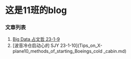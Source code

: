 # 这是11班的blog
### 文章列表
1. [Big Data 占文哲 23-1-9](Big_data.md)     
2. [波音冷仓启动心的 SJY 23-1-10](Tips_on_X-plane10_methods_of_starting_Boeings_cold _cabin.md)       

